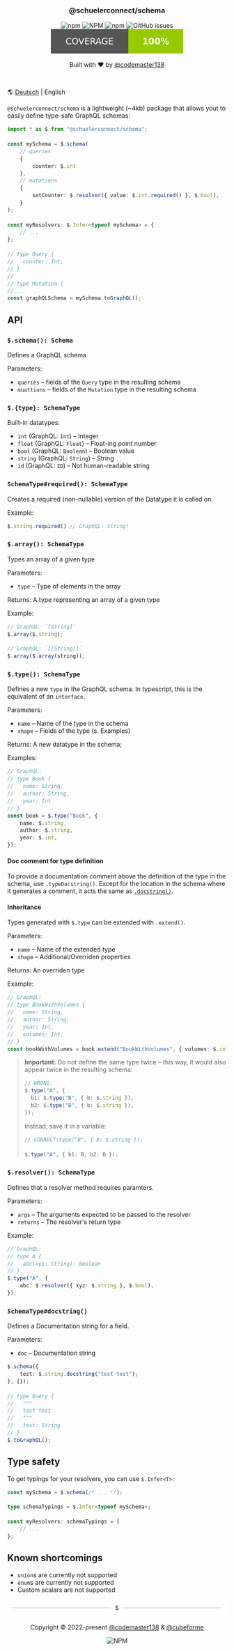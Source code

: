 <div align="center">
<h3>@schuelerconnect/schema</h1>
<p>
<img alt="npm" src="https://img.shields.io/npm/v/@schuelerconnect/schema?color=red&style=for-the-badge">
<img alt="NPM" src="https://img.shields.io/npm/l/@schuelerconnect/schema?color=orange&style=for-the-badge">
<img alt="npm" src="https://img.shields.io/npm/dt/@schuelerconnect/schema?color=yellow&style=for-the-badge">
<img alt="GitHub issues" src="https://img.shields.io/github/issues/schueler-connect/schema?color=green&style=for-the-badge">
<img alt="test coverage" src="./coverage.svg">
</p>
<p>Built with ❤️ by <a href="https://github.com/codemaster138">@codemaster138</a></p>
<img alt="" src="assets/cover.png"/>
</div>

🌎  [Deutsch](README.md) | English

`@schuelerconnect/schema` is a lightweight (~4kb) package that allows yout to easily define type-safe GraphQL schemas:

```ts
import * as $ from "@schuelerconnect/schema";

const mySchema = $.schema(
	// queries
	{
		counter: $.int
	},
	// mutations
	{
		setCounter: $.resolver({ value: $.int.required() }, $.bool),
	}
);

const myResolvers: $.Infer<typeof mySchema> = {
	// ...
};

// type Query {
//   counter: Int,
// }
//
// type Mutation {
// ...
const graphQLSchema = mySchema.toGraphQL();
```

## API

### `$.schema(): Schema`

Defines a GraphQL schema

Parameters:
- `queries` – fields of the `Query` type in the resulting schema
- `muattions` – fields of the `Mutation` type in the resulting schema

### `$.{type}: SchemaType`

Built-in datatypes:

- `int` (GraphQL: `Int`) – Integer
- `float` (GraphQL: `Float`) – Float-ing point number
- `bool` (GraphQL: `Boolean`) – Boolean value
- `string` (GraphQL: `String`) – String
- `id` (GraphQL: `ID`) – Not human-readable string

### `SchemaType#required(): SchemaType`

Creates a required (non-nullable) version of the Datatype it is called on.

Example:

```ts
$.string.required() // GraphQL: String!
```

### `$.array(): SchemaType`

Types an array of a given type

Parameters:
- `type` – Type of elements in the array

Returns: A type representing an array of a given type

Example:

```ts
// GraphQL: `[String]`
$.array($.string);

// GraphQL: `[[String]]`
$.array($.array(string));
```

### `$.type(): SchemaType`

Defines a new `type` in the GraphQL schema. In typescript, this is the equivalent of an `interface`.

Parameters:

- `name` – Name of the type in the schema
- `shape` – Fields of the type (s. Examples)

Returns: A new datatype in the schema;

Examples:

```ts
// GraphQL:
// type Book {
//   name: String,
//   author: String,
//   year: Int
// }
const book = $.type("Book", {
	name: $.string,
	author: $.string,
	year: $.int,
});
```

#### Doc comment for type definition

To provide a documentation comment above the definition of the type in the schema, use `.typeDocstring()`. Except for the location in the schema where it generates a comment, it acts the same as [`.docstring()`](#schematypedocstring).

#### Inheritance

Types generated with `$.type` can be extended with `.extend()`.

Parameters:

- `name` – Name of the extended type
- `shape` – Additional/Overriden properties

Returns: An overriden type

Example:

```ts
// GraphQL:
// type BookWithVolumes {
//   name: String,
//   author: String,
//   year: Int,
//   volumes: Int,
// }
const bookWithVolumes = book.extend("BookWithVolumes", { volumes: $.int });
```

> **Important:** Do not define the same type twice – this way, it would also appear twice in the resulting schema:
>
> ```ts
> // WRONG:
> $.type("A", {
> 	b1: $.type("B", { b: $.string }),
> 	b2: $.type("B", { b: $.string }),
> });
> ```
>
> Instead, save it in a variable:
>
> ```ts
> // CORRECT:type("B", { b: $.string });
>
> $.type("A", { b1: B, b2: B });
> ```

### `$.resolver(): SchemaType`

Defines that a resolver method requires paramters.

Parameters:
- `args` – The arguments expected to be passed to the resolver
- `returns` – The resolver's return type

Example:

```ts
// GraphQL:
// type A {
//   abc(xyz: String): Boolean
// }
$.type("A", {
	abc: $.resolver({ xyz: $.string }, $.bool),
});
```

### `SchemaType#docstring()`

Defines a Documentation string for a field.

Parameters:

- `doc` – Documentation string

```ts
$.schema({
	test: $.string.docstring("test test");
}, {});

// type Query {
//   """
//   test test
//   """
//   test: String
// }
$.toGraphQL();
```

## Type safety

To get typings for your resolvers, you can use `$.Infer<T>`:

```ts
const mySchema = $.schema(/* ... */);

type schemaTypings = $.Infer<typeof mySchema>;

const myResolvers: schemaTypings = {
	// ...
};
```

## Known shortcomings

- `union`s are currently not supported
- `enum`s are currently not supported
- Custom scalars are not supported

<div align="center">
<img alt="" src="assets/footer.png"/>
<p>Copyright © 2022-present <a href="https://github.com/codemaster138/">@codemaster138</a> & <a href="https://github.com/cubeforme/">@cubeforme</a></p>
<img alt="NPM" src="https://img.shields.io/npm/l/scadm?color=orange&style=for-the-badge">
</div>
